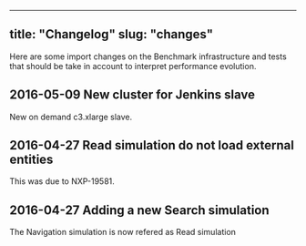 ---
title: "Changelog"
slug: "changes"
---------------

Here are some import changes on the Benchmark infrastructure and tests that
should be take in account to interpret performance evolution.

## 2016-05-09 New cluster for Jenkins slave
 New on demand c3.xlarge slave.

## 2016-04-27 Read simulation do not load external entities
 This was due to NXP-19581.

## 2016-04-27 Adding a new Search simulation
 The Navigation simulation is now refered as Read simulation


